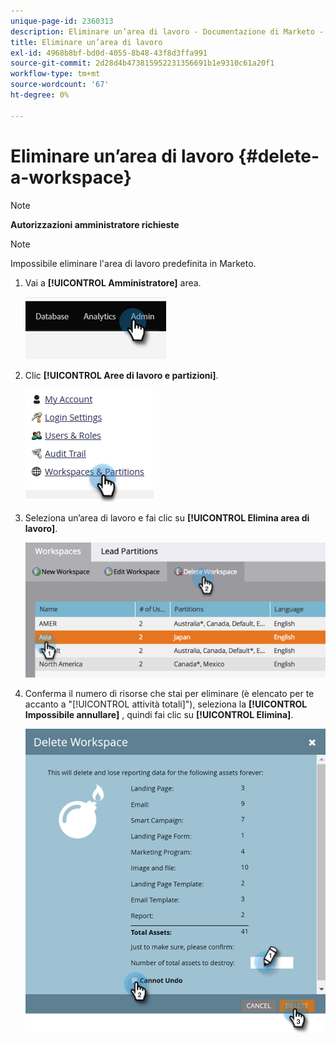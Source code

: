 ```yaml
---
unique-page-id: 2360313
description: Eliminare un’area di lavoro - Documentazione di Marketo - Documentazione del prodotto
title: Eliminare un’area di lavoro
exl-id: 4968b8bf-bd0d-4055-8b48-43f8d3ffa991
source-git-commit: 2d28d4b473815952231356691b1e9310c61a20f1
workflow-type: tm+mt
source-wordcount: '67'
ht-degree: 0%

---
```


# Eliminare un’area di lavoro {#delete-a-workspace}

>[!NOTE]
>
>**Autorizzazioni amministratore richieste**

>[!NOTE]
>
>Impossibile eliminare l&#39;area di lavoro predefinita in Marketo.

1. Vai a **[!UICONTROL Amministratore]** area.

   ![](assets/delete-a-workspace-1.png)

1. Clic **[!UICONTROL Aree di lavoro e partizioni]**.

   ![](assets/delete-a-workspace-2.png)

1. Seleziona un’area di lavoro e fai clic su **[!UICONTROL Elimina area di lavoro]**.

   ![](assets/delete-a-workspace-3.png)

1. Conferma il numero di risorse che stai per eliminare (è elencato per te accanto a &quot;[!UICONTROL attività totali]&quot;), seleziona la **[!UICONTROL Impossibile annullare]** , quindi fai clic su **[!UICONTROL Elimina]**.

   ![](assets/delete-a-workspace-4.png)
